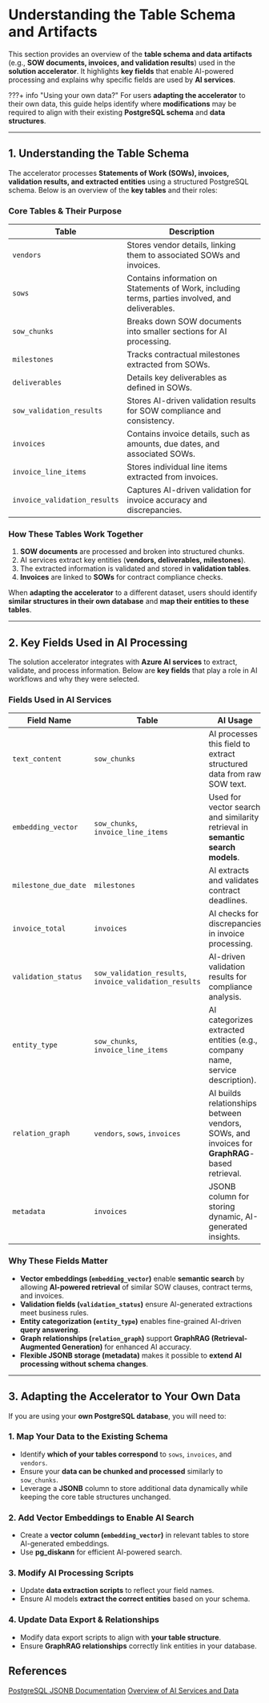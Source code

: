 # Understanding the Table Schema and Artifacts

This section provides an overview of the **table schema and data artifacts** (e.g., **SOW documents, invoices, and validation results**) used in the **solution accelerator**. It highlights **key fields** that enable AI-powered processing and explains why specific fields are used by **AI services**.

???+ info "Using your own data?"
            For users **adapting the accelerator** to their own data, this guide helps identify where **modifications** may be required to align with their existing **PostgreSQL schema** and **data structures**.

---

## 1. Understanding the Table Schema

The accelerator processes **Statements of Work (SOWs), invoices, validation results, and extracted entities** using a structured PostgreSQL schema. Below is an overview of the **key tables** and their roles:

### **Core Tables & Their Purpose**

| **Table**                   | **Description** |
|-----------------------------|-----------------------------------------------------------|
| `vendors`                   | Stores vendor details, linking them to associated SOWs and invoices. |
| `sows`                      | Contains information on Statements of Work, including terms, parties involved, and deliverables. |
| `sow_chunks`                | Breaks down SOW documents into smaller sections for AI processing. |
| `milestones`                | Tracks contractual milestones extracted from SOWs. |
| `deliverables`              | Details key deliverables as defined in SOWs. |
| `sow_validation_results`    | Stores AI-driven validation results for SOW compliance and consistency. |
| `invoices`                  | Contains invoice details, such as amounts, due dates, and associated SOWs. |
| `invoice_line_items`        | Stores individual line items extracted from invoices. |
| `invoice_validation_results`| Captures AI-driven validation for invoice accuracy and discrepancies. |

### **How These Tables Work Together**

1. **SOW documents** are processed and broken into structured chunks.  
2. AI services extract key entities (**vendors, deliverables, milestones**).  
3. The extracted information is validated and stored in **validation tables**.  
4. **Invoices** are linked to **SOWs** for contract compliance checks.  

When **adapting the accelerator** to a different dataset, users should identify **similar structures in their own database** and **map their entities to these tables**.

---

## 2. Key Fields Used in AI Processing

The solution accelerator integrates with **Azure AI services** to extract, validate, and process information. Below are **key fields** that play a role in AI workflows and why they were selected.

### **Fields Used in AI Services**

| **Field Name**              | **Table**                  | **AI Usage** |
|----------------------------|---------------------------|-------------------------------------------|
| `text_content`             | `sow_chunks`              | AI processes this field to extract structured data from raw SOW text. |
| `embedding_vector`         | `sow_chunks`, `invoice_line_items` | Used for vector search and similarity retrieval in **semantic search models**. |
| `milestone_due_date`       | `milestones`              | AI extracts and validates contract deadlines. |
| `invoice_total`            | `invoices`                | AI checks for discrepancies in invoice processing. |
| `validation_status`        | `sow_validation_results`, `invoice_validation_results` | AI-driven validation results for compliance analysis. |
| `entity_type`              | `sow_chunks`, `invoice_line_items` | AI categorizes extracted entities (e.g., company name, service description). |
| `relation_graph`           | `vendors`, `sows`, `invoices` | AI builds relationships between vendors, SOWs, and invoices for **GraphRAG**-based retrieval. |
| `metadata`                 |`invoices`                | JSONB column for storing dynamic, AI-generated insights. |

### **Why These Fields Matter**

- **Vector embeddings (`embedding_vector`)** enable **semantic search** by allowing **AI-powered retrieval** of similar SOW clauses, contract terms, and invoices.  
- **Validation fields (`validation_status`)** ensure AI-generated extractions meet business rules.  
- **Entity categorization (`entity_type`)** enables fine-grained AI-driven **query answering**.  
- **Graph relationships (`relation_graph`)** support **GraphRAG (Retrieval-Augmented Generation)** for enhanced AI accuracy. 
- **Flexible JSONB storage (metadata)** makes it possible to **extend AI processing without schema changes**.

---

## 3. Adapting the Accelerator to Your Own Data  

If you are using your **own PostgreSQL database**, you will need to:  

### **1. Map Your Data to the Existing Schema**

- Identify **which of your tables correspond** to `sows`, `invoices`, and `vendors`.  
- Ensure your **data can be chunked and processed** similarly to `sow_chunks`.
- Leverage a **JSONB** column to store additional data dynamically while keeping the core table structures unchanged.

### **2. Add Vector Embeddings to Enable AI Search**

- Create a **vector column (`embedding_vector`)** in relevant tables to store AI-generated embeddings.  
- Use **pg_diskann** for efficient AI-powered search.  

### **3. Modify AI Processing Scripts**

- Update **data extraction scripts** to reflect your field names.  
- Ensure AI models **extract the correct entities** based on your schema.  

### **4. Update Data Export & Relationships**

- Modify data export scripts to align with **your table structure**.  
- Ensure **GraphRAG relationships** correctly link entities in your database.  

## References

[PostgreSQL JSONB Documentation](https://www.postgresql.org/docs/current/datatype-json.html)
[Overview of AI Services and Data](https://techcommunity.microsoft.com/blog/adforpostgresql/azure-postgresql-with-azure-open-ai-to-innovate-banking-apps-unlocking-the-power/4257561)